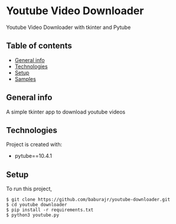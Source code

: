 # Youtube Video Downloader
Youtube Video Downloader with tkinter and Pytube
## Table of contents
* [General info](#general-info)
* [Technologies](#technologies)
* [Setup](#setup)
* [Samples](#samples)

## General info
A simple tkinter app to download youtube videos
	
## Technologies
Project is created with:
* pytube==10.4.1
	
## Setup
To run this project,

```
$ git clone https://github.com/baburajr/youtube-downloader.git
$ cd youtube downloader
$ pip install -r requirements.txt
$ python3 youtube.py
```
